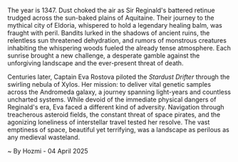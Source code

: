 
The year is 1347.  Dust choked the air as Sir Reginald's battered retinue trudged across the sun-baked plains of Aquitaine.  Their journey to the mythical city of Eldoria, whispered to hold a legendary healing balm, was fraught with peril.  Bandits lurked in the shadows of ancient ruins, the relentless sun threatened dehydration, and rumors of monstrous creatures inhabiting the whispering woods fueled the already tense atmosphere.  Each sunrise brought a new challenge, a desperate gamble against the unforgiving landscape and the ever-present threat of death.

Centuries later, Captain Eva Rostova piloted the *Stardust Drifter* through the swirling nebula of Xylos.  Her mission: to deliver vital genetic samples across the Andromeda galaxy, a journey spanning light-years and countless uncharted systems.  While devoid of the immediate physical dangers of Reginald's era, Eva faced a different kind of adversity.  Navigation through treacherous asteroid fields, the constant threat of space pirates, and the agonizing loneliness of interstellar travel tested her resolve. The vast emptiness of space, beautiful yet terrifying, was a landscape as perilous as any medieval wasteland.

~ By Hozmi - 04 April 2025
